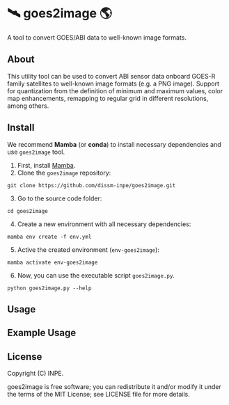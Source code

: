 # 🛰️ goes2image 🌎 
A tool to convert GOES/ABI data to well-known image formats.

## About

This utility tool can be used to convert ABI sensor data onboard GOES-R family satellites to well-known image formats (e.g. a PNG image).
Support for quantization from the definition of minimum and maximum values, color map enhancements, remapping to regular grid in different resolutions, among others.

## Install

We recommend **Mamba** (or **conda**) to install necessary dependencies and use ``goes2image`` tool.

1. First, install  [Mamba](https://mamba.readthedocs.io/en/latest/installation.html).
2. Clone the ``goes2image`` repository:
```
git clone https://github.com/dissm-inpe/goes2image.git
```
3. Go to the source code folder:
```
cd goes2image
```
4. Create a new environment with all necessary dependencies:
```
mamba env create -f env.yml
```
5. Active the created environment (``env-goes2image``):
```
mamba activate env-goes2image
```
6. Now, you can use the executable script ``goes2image.py``.
```
python goes2image.py --help
```

## Usage

## Example Usage

## License
Copyright (C) INPE.

goes2image is free software; you can redistribute it and/or modify it under the terms of the MIT License; see LICENSE file for more details.
